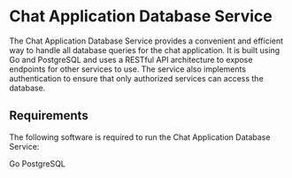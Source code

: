 # Chat Application Database Service

The Chat Application Database Service provides a convenient and efficient way to handle all database queries for the chat application. It is built using Go and PostgreSQL and uses a RESTful API architecture to expose endpoints for other services to use. The service also implements authentication to ensure that only authorized services can access the database.

## Requirements

The following software is required to run the Chat Application Database Service:

Go
PostgreSQL
